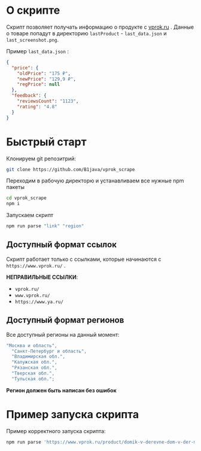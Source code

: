 # О скрипте

Скрипт позволяет получать информацию о продукте с [vprok.ru](https://www.vprok.ru/) .
Данные о товаре попадут в директорию `lastProduct` - `last_data.json` и `last_screenshot.png`.

Пример `last_data.json` :

```json
{
  "price": {
    "oldPrice": "175 ₽",
    "newPrice": "129,9 ₽",
    "regPrice": null
  },
  "feedback": {
    "reviewsCount": "1123",
    "rating": "4.8"
  }
}
```

# Быстрый старт

Клонируем git репозитрий:

```bash
git clone https://github.com/B1java/vprok_scrape
```

Переходим в рабочую директорю и устанавливаем все нужные npm пакеты

```bash
cd vprok_scrape
npm i
```

Запускаем скрипт

```bash
npm run parse "link" "region"
```

## Доступный формат ссылок

Скрипт работает только с ссылками, которые начинаются с `https://www.vprok.ru/` .

**НЕПРАВИЛЬНЫЕ ССЫЛКИ**:

- `vprok.ru/`
- `www.vprok.ru/`
- `https://www.ya.ru/`

## Доступный формат регионов

Все доступный регионы на данный момент:

```js
"Москва и область",
  "Санкт-Петербург и область",
  "Владимирская обл.",
  "Калужская обл.",
  "Рязанская обл.",
  "Тверская обл.",
  "Тульская обл.";
```

**Регион должен быть написан без ошибок**

# Пример запуска скрипта

Пример корректного запуска скрипта:

```bash
npm run parse 'https://www.vprok.ru/product/domik-v-derevne-dom-v-der-moloko-ster-3-2-950g--309202' 'Москва и область'
```
